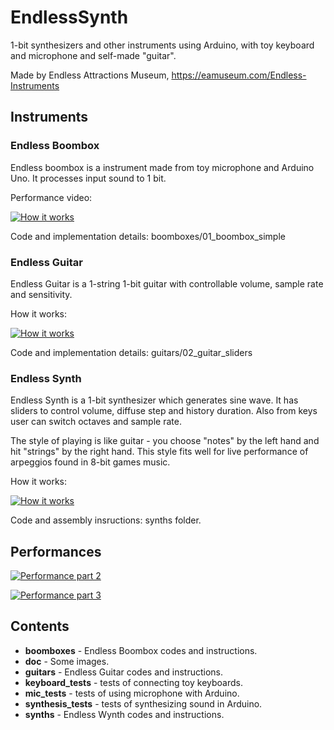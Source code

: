 # EndlessSynth
1-bit synthesizers and other instruments using Arduino,
with toy keyboard and microphone and self-made "guitar".

Made by Endless Attractions Museum, https://eamuseum.com/Endless-Instruments

## Instruments

### Endless Boombox 

Endless boombox is a instrument made from toy microphone and Arduino Uno. 
It processes input sound to 1 bit.

Performance video: 

[![How it works](https://img.youtube.com/vi/3pW5L71EReI/0.jpg)](https://www.youtube.com/watch?v=3pW5L71EReI)

Code and implementation details: boomboxes/01_boombox_simple


### Endless Guitar

Endless Guitar is a 1-string 1-bit guitar with controllable volume, sample rate and sensitivity.

How it works: 

[![How it works](https://img.youtube.com/vi/se3GxTyyy_U/0.jpg)](https://www.youtube.com/watch?v=se3GxTyyy_U)

Code and implementation details: guitars/02_guitar_sliders

### Endless Synth

Endless Synth is a 1-bit synthesizer which generates sine wave.
It has sliders to control volume, diffuse step and history duration.
Also from keys user can switch octaves and sample rate.

The style of playing is like guitar - you choose "notes" by the left hand and hit "strings" by the right hand.
This style fits well for live performance of arpeggios found in 8-bit games music.

How it works: 

[![How it works](https://img.youtube.com/vi/sMg1RHxQQ2w/0.jpg)](https://www.youtube.com/watch?v=sMg1RHxQQ2w)

Code and assembly insructions: synths folder.


## Performances

[![Performance part 2](https://img.youtube.com/vi/nv2vj5iOq3Y/0.jpg)](https://www.youtube.com/watch?v=nv2vj5iOq3Y)

[![Performance part 3](https://img.youtube.com/vi/5nkdpzOd9-w/0.jpg)](https://www.youtube.com/watch?v=5nkdpzOd9-w)
 

## Contents

* **boomboxes** - Endless Boombox codes and instructions.
* **doc** - Some images.
* **guitars** - Endless Guitar codes and instructions.
* **keyboard_tests** - tests of connecting toy keyboards.
* **mic_tests** - tests of using microphone with Arduino.
* **synthesis_tests** - tests of synthesizing sound in Arduino.
* **synths** - Endless Wynth codes and instructions.

